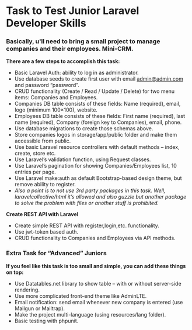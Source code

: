 # Task to Test Junior Laravel Developer Skills

### Basically, u'll need to bring a small project to manage companies and their employees. Mini-CRM.

**There are a few steps to accomplish this task:**
* Basic Laravel Auth: ability to log in as administrator.
* Use database seeds to create first user with email admin@admin.com and password “password”.
* CRUD functionality (Create / Read / Update / Delete) for two menu items: Companies and Employees.
* Companies DB table consists of these fields: Name (required), email, logo (minimum 100×100), website.
* Employees DB table consists of these fields: First name (required), last name (required), Company (foreign key to Companies), email, phone.
* Use database migrations to create those schemas above.
* Store companies logos in storage/app/public folder and make them accessible from public.
* Use basic Laravel resource controllers with default methods – index, create, store etc.
* Use Laravel’s validation function, using Request classes.
* Use Laravel’s pagination for showing Companies/Employees list, 10 entries per page.
* Use Laravel make:auth as default Bootstrap-based design theme, but remove ability to register.
* *Also a point is to not use 3rd party packages in this task. Well, laravelcollective/html it’s allowed and also guzzle but another package to solve the problem with files or another stuff is prohibited.*

**Create REST API with Laravel**
* Create simple REST API with register,login,etc. functionality.
* Use jwt-token based auth.
* CRUD functionality to Companies and Employees via API methods.

### Extra Task for “Advanced” Juniors
**If you feel like this task is too small and simple, you can add these things on top:**

* Use Datatables.net library to show table – with or without server-side rendering.
* Use more complicated front-end theme like AdminLTE.
* Email notification: send email whenever new company is entered (use Mailgun or Mailtrap).
* Make the project multi-language (using resources/lang folder).
* Basic testing with phpunit.
